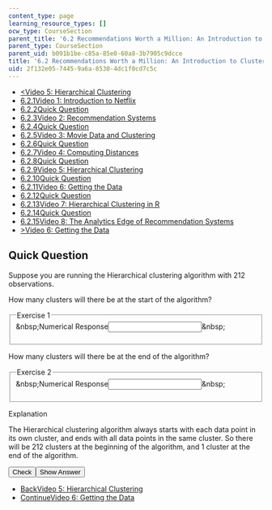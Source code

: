 ```yaml
---
content_type: page
learning_resource_types: []
ocw_type: CourseSection
parent_title: '6.2 Recommendations Worth a Million: An Introduction to Clustering '
parent_type: CourseSection
parent_uid: b091b1be-c85a-85e0-60a8-3b7905c9dcce
title: '6.2 Recommendations Worth a Million: An Introduction to Clustering '
uid: 2f132e05-7445-9a6a-8530-4dc1f0cd7c5c
---
```

<ul class="navigation pagination"><li id="top_bck_btn"><a href="./resolveuid/9b460c896936605488ea504e144b78ff"><<span>Video 5: Hierarchical Clustering</span></a></li><li id="flp_btn_1"><a href="./resolveuid/b091b1bec85a85e060a83b7905c9dcce">6.2.1<span>Video 1: Introduction to Netflix</span></a></li><li id="flp_btn_2"><a href="./resolveuid/0929460cb5ed43dfdb0ecacb845ffa3f">6.2.2<span>Quick Question</span></a></li><li id="flp_btn_3"><a href="./resolveuid/ddc4091d7aa51a47edbc199cc93c3fb8">6.2.3<span>Video 2: Recommendation Systems</span></a></li><li id="flp_btn_4"><a href="./resolveuid/8f7d9b63f06be06b22b49df8cb1010ed">6.2.4<span>Quick Question</span></a></li><li id="flp_btn_5"><a href="./resolveuid/68624ffad0f7a8c01f23c4a6a20422bb">6.2.5<span>Video 3: Movie Data and Clustering</span></a></li><li id="flp_btn_6"><a href="./resolveuid/b7314818ce6b5cbcb1a5e7bedcb314f0">6.2.6<span>Quick Question</span></a></li><li id="flp_btn_7"><a href="./resolveuid/a5ab66993ed80a0f758b18debb6e10a5">6.2.7<span>Video 4: Computing Distances</span></a></li><li id="flp_btn_8"><a href="./resolveuid/066f79ddb024942435450a95a9fc60d8">6.2.8<span>Quick Question</span></a></li><li id="flp_btn_9"><a href="./resolveuid/9b460c896936605488ea504e144b78ff">6.2.9<span>Video 5: Hierarchical Clustering</span></a></li><li id="flp_btn_10" class="button_selected"><a href="./resolveuid/2f132e0574459a6a85304dc1f0cd7c5c">6.2.10<span>Quick Question</span></a></li><li id="flp_btn_11"><a href="./resolveuid/97456de3089198f1c51aa74e3d11930c">6.2.11<span>Video 6: Getting the Data</span></a></li><li id="flp_btn_12"><a href="./resolveuid/47a1cfac748d6647732ef8b91e90cc4f">6.2.12<span>Quick Question</span></a></li><li id="flp_btn_13"><a href="./resolveuid/c0ef063dc722b998a530922a135bd19e">6.2.13<span>Video 7: Hierarchical Clustering in R</span></a></li><li id="flp_btn_14"><a href="./resolveuid/4d3cfab69136623b888a5451d2fad159">6.2.14<span>Quick Question</span></a></li><li id="flp_btn_15"><a href="./resolveuid/9e0e5a2571bbafdaded101bdcdce7158">6.2.15<span>Video 8: The Analytics Edge of Recommendation Systems</span></a></li><li id="top_continue_btn"><a href="./resolveuid/97456de3089198f1c51aa74e3d11930c">><span>Video 6: Getting the Data</span></a></li></ul><h2 class="subhead">Quick Question</h2><div class="self_assessment">
<p display_name="Quick Question" url_name="Quick_Question_460">Suppose you are running the Hierarchical clustering algorithm with 212 observations.</p>
<div id="Q1_div" class="problem_question"><p display_name="Quick Question" url_name="Quick_Question_461">How many clusters will there be at the start of the algorithm?</p><fieldset><legend class="visually-hidden">Exercise 1</legend><div class="choice"><label id="Q1_label"><span id="Q1_aria_status" tabindex="-1" class="visually-hidden">&amp;nbsp;</span><span class="visually-hidden">Numerical Response</span><input type="text" id="Q1_input" value="" onkeypress="numericTypedOrDropDownSelected(1)" class="problem_text_input" /><input type="hidden" id="Q1_ans" value="212" /><input type="hidden" id="Q1_tolerance" value="0" /><span id="Q1_normal_status" class="nostatus" aria-hidden="true">&amp;nbsp;</span></label></div><p id="S1_ans" tabindex="-1" class="problem_answer"></p></fieldset></div><div id="Q2_div" class="problem_question"><p display_name="Quick Question" url_name="Quick_Question_463">How many clusters will there be at the end of the algorithm?</p><fieldset><legend class="visually-hidden">Exercise 2</legend><div class="choice"><label id="Q2_label"><span id="Q2_aria_status" tabindex="-1" class="visually-hidden">&amp;nbsp;</span><span class="visually-hidden">Numerical Response</span><input type="text" id="Q2_input" value="" onkeypress="numericTypedOrDropDownSelected(2)" class="problem_text_input" /><input type="hidden" id="Q2_ans" value="1" /><input type="hidden" id="Q2_tolerance" value="0" /><span id="Q2_normal_status" class="nostatus" aria-hidden="true">&amp;nbsp;</span></label></div><p id="S2_ans" tabindex="-1" class="problem_answer"></p></fieldset></div><div id="S1_div" class="problem_solution" tabindex="-1" display_name="Quick Question" url_name="Quick_Question_465">
<div class="detailed-solution">
<p>Explanation</p>
<p>The Hierarchical clustering algorithm always starts with each data point in its own cluster, and ends with all data points in the same cluster. So there will be 212 clusters at the beginning of the algorithm, and 1 cluster at the end of the algorithm.</p>
</div>
</div><div class="action"><button id="Q1_button" onclick="checkAnswer({1: 'numerical', 2: 'numerical'})" class="problem_mo_button">Check</button><button id="Q1_button_show" onclick="showHideSolution({1: 'numerical', 2: 'numerical'}, 1, [1])" class="problem_mo_button">Show Answer</button></div></div><ul class="navigation progress"><li id="bck_btn"><a href="./resolveuid/9b460c896936605488ea504e144b78ff">Back<span>Video 5: Hierarchical Clustering</span></a></li><li id="continue_btn"><a href="./resolveuid/97456de3089198f1c51aa74e3d11930c">Continue<span>Video 6: Getting the Data</span></a></li></ul>